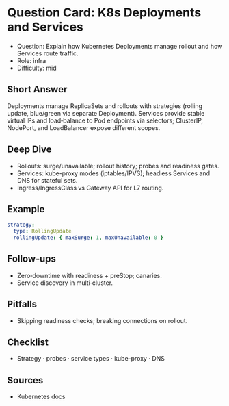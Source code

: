 # Question Card: K8s Deployments and Services

- Question: Explain how Kubernetes Deployments manage rollout and how Services route traffic.
- Role: infra
- Difficulty: mid

## Short Answer
Deployments manage ReplicaSets and rollouts with strategies (rolling update, blue/green via separate Deployment). Services provide stable virtual IPs and load‑balance to Pod endpoints via selectors; ClusterIP, NodePort, and LoadBalancer expose different scopes.

## Deep Dive
- Rollouts: surge/unavailable; rollout history; probes and readiness gates.
- Services: kube-proxy modes (iptables/IPVS); headless Services and DNS for stateful sets.
- Ingress/IngressClass vs Gateway API for L7 routing.

## Example
```yaml
strategy:
  type: RollingUpdate
  rollingUpdate: { maxSurge: 1, maxUnavailable: 0 }
```

## Follow‑ups
- Zero‑downtime with readiness + preStop; canaries.
- Service discovery in multi‑cluster.

## Pitfalls
- Skipping readiness checks; breaking connections on rollout.

## Checklist
- Strategy · probes · service types · kube-proxy · DNS

## Sources
- Kubernetes docs

